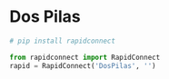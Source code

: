 # Dos Pilas

```sh
# pip install rapidconnect
```

```python
from rapidconnect import RapidConnect
rapid = RapidConnect('DosPilas', '')
```